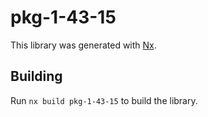 # pkg-1-43-15

This library was generated with [Nx](https://nx.dev).

## Building

Run `nx build pkg-1-43-15` to build the library.
